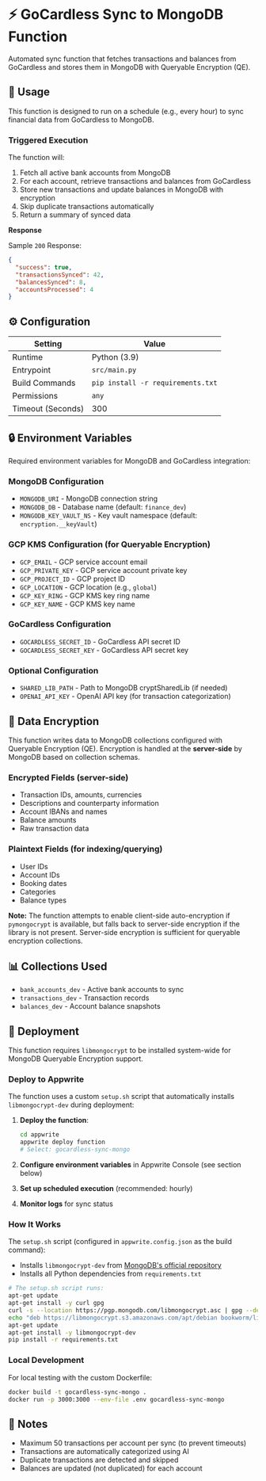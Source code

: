 # ⚡ GoCardless Sync to MongoDB Function

Automated sync function that fetches transactions and balances from GoCardless and stores them in MongoDB with Queryable Encryption (QE).

## 🧰 Usage

This function is designed to run on a schedule (e.g., every hour) to sync financial data from GoCardless to MongoDB.

### Triggered Execution

The function will:
1. Fetch all active bank accounts from MongoDB
2. For each account, retrieve transactions and balances from GoCardless
3. Store new transactions and update balances in MongoDB with encryption
4. Skip duplicate transactions automatically
5. Return a summary of synced data

**Response**

Sample `200` Response:

```json
{
  "success": true,
  "transactionsSynced": 42,
  "balancesSynced": 8,
  "accountsProcessed": 4
}
```

## ⚙️ Configuration

| Setting           | Value                             |
| ----------------- | --------------------------------- |
| Runtime           | Python (3.9)                      |
| Entrypoint        | `src/main.py`                     |
| Build Commands    | `pip install -r requirements.txt` |
| Permissions       | `any`                             |
| Timeout (Seconds) | 300                               |

## 🔒 Environment Variables

Required environment variables for MongoDB and GoCardless integration:

### MongoDB Configuration
- `MONGODB_URI` - MongoDB connection string
- `MONGODB_DB` - Database name (default: `finance_dev`)
- `MONGODB_KEY_VAULT_NS` - Key vault namespace (default: `encryption.__keyVault`)

### GCP KMS Configuration (for Queryable Encryption)
- `GCP_EMAIL` - GCP service account email
- `GCP_PRIVATE_KEY` - GCP service account private key
- `GCP_PROJECT_ID` - GCP project ID
- `GCP_LOCATION` - GCP location (e.g., `global`)
- `GCP_KEY_RING` - GCP KMS key ring name
- `GCP_KEY_NAME` - GCP KMS key name

### GoCardless Configuration
- `GOCARDLESS_SECRET_ID` - GoCardless API secret ID
- `GOCARDLESS_SECRET_KEY` - GoCardless API secret key

### Optional Configuration
- `SHARED_LIB_PATH` - Path to MongoDB cryptSharedLib (if needed)
- `OPENAI_API_KEY` - OpenAI API key (for transaction categorization)

## 🔐 Data Encryption

This function writes data to MongoDB collections configured with Queryable Encryption (QE). Encryption is handled at the **server-side** by MongoDB based on collection schemas.

### Encrypted Fields (server-side)
- Transaction IDs, amounts, currencies
- Descriptions and counterparty information
- Account IBANs and names
- Balance amounts
- Raw transaction data

### Plaintext Fields (for indexing/querying)
- User IDs
- Account IDs
- Booking dates
- Categories
- Balance types

**Note:** The function attempts to enable client-side auto-encryption if `pymongocrypt` is available, but falls back to server-side encryption if the library is not present. Server-side encryption is sufficient for queryable encryption collections.

## 📊 Collections Used

- `bank_accounts_dev` - Active bank accounts to sync
- `transactions_dev` - Transaction records
- `balances_dev` - Account balance snapshots

## 🚀 Deployment

This function requires `libmongocrypt` to be installed system-wide for MongoDB Queryable Encryption support.

### Deploy to Appwrite

The function uses a custom `setup.sh` script that automatically installs `libmongocrypt-dev` during deployment:

1. **Deploy the function**:
   ```bash
   cd appwrite
   appwrite deploy function
   # Select: gocardless-sync-mongo
   ```

2. **Configure environment variables** in Appwrite Console (see section below)

3. **Set up scheduled execution** (recommended: hourly)

4. **Monitor logs** for sync status

### How It Works

The `setup.sh` script (configured in `appwrite.config.json` as the build command):
- Installs `libmongocrypt-dev` from [MongoDB's official repository](https://www.mongodb.com/docs/manual/core/csfle/reference/libmongocrypt/#linux-installation)
- Installs all Python dependencies from `requirements.txt`

```bash
# The setup.sh script runs:
apt-get update
apt-get install -y curl gpg
curl -s --location https://pgp.mongodb.com/libmongocrypt.asc | gpg --dearmor > /etc/apt/trusted.gpg.d/libmongocrypt.gpg
echo "deb https://libmongocrypt.s3.amazonaws.com/apt/debian bookworm/libmongocrypt/1.16 main" | tee /etc/apt/sources.list.d/libmongocrypt.list
apt-get update
apt-get install -y libmongocrypt-dev
pip install -r requirements.txt
```

### Local Development

For local testing with the custom Dockerfile:

```bash
docker build -t gocardless-sync-mongo .
docker run -p 3000:3000 --env-file .env gocardless-sync-mongo
```

## 📝 Notes

- Maximum 50 transactions per account per sync (to prevent timeouts)
- Transactions are automatically categorized using AI
- Duplicate transactions are detected and skipped
- Balances are updated (not duplicated) for each account

